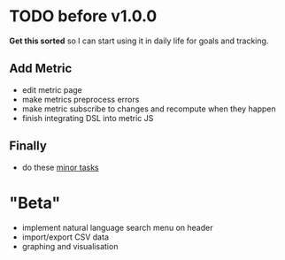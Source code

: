 TODO before v1.0.0
==================

**Get this sorted** so I can start using it in daily life for goals and tracking.

## Add Metric
 - edit metric page
 - make metrics preprocess errors
 - make metric subscribe to changes and recompute when they happen
 - finish integrating DSL into metric JS

## Finally
 - do these [minor tasks](https://github.com/liamzebedee/metric/milestones/v1.0.0%20%22ALPHA%22) 


"Beta"
======

 - implement natural language search menu on header
 - import/export CSV data
 - graphing and visualisation